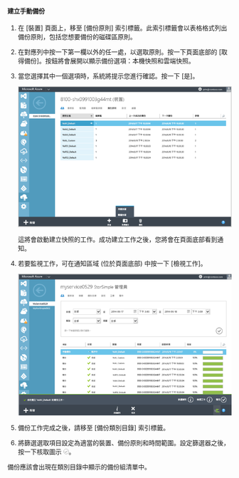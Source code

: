 
<!--author=SharS last changed: 9/15/15-->


#### 建立手動備份

1. 在 [裝置] 頁面上，移至 [備份原則] 索引標籤。此索引標籤會以表格格式列出備份原則，包括您想要備份的磁碟區原則。

2. 在對應列中按一下第一欄以外的任一處，以選取原則。按一下頁面底部的 [取得備份]。按鈕將會展開以顯示備份選項：本機快照和雲端快照。

3. 當您選擇其中一個選項時，系統將提示您進行確認。按一下 [是]。

    ![建立手動備份](./media/storsimple-create-manual-backup/HCS_CreateManualBackup1-include.png)
 
    這將會啟動建立快照的工作。成功建立工作之後，您將會在頁面底部看到通知。

4. 若要監視工作，可在通知區域 (位於頁面底部) 中按一下 [檢視工作]。

    ![監視手動備份](./media/storsimple-create-manual-backup/HCS_CreateManualBackup2-include.png)

5. 備份工作完成之後，請移至 [備份類別目錄] 索引標籤。

6. 將篩選選取項目設定為適當的裝置、備份原則和時間範圍。設定篩選器之後，按一下核取圖示 ![核取圖示](./media/storsimple-create-manual-backup/HCS_CheckIcon-include.png)。

  備份應該會出現在類別目錄中顯示的備份組清單中。

<!---HONumber=Oct15_HO3-->